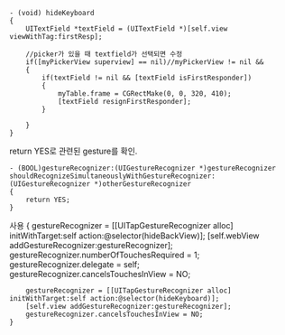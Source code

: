   	- (void) hideKeyboard 
	{
	    UITextField *textField = (UITextField *)[self.view viewWithTag:firstResp];
	
	    //picker가 있을 때 textfield가 선택되면 수정
	    if([myPickerView superview] == nil)//myPickerView != nil && 
	    {
	        if(textField != nil && [textField isFirstResponder])
	        {
	            myTable.frame = CGRectMake(0, 0, 320, 410); 
	            [textField resignFirstResponder];  
	        }
	        
	    }  
	}
    
return YES로 관련된 gesture를 확인. 

	- (BOOL)gestureRecognizer:(UIGestureRecognizer *)gestureRecognizer shouldRecognizeSimultaneouslyWithGestureRecognizer:(UIGestureRecognizer *)otherGestureRecognizer
	{
	    return YES;
	}

사용
	{
		gestureRecognizer = [[UITapGestureRecognizer alloc] initWithTarget:self action:@selector(hideBackView)];
		[self.webView addGestureRecognizer:gestureRecognizer];
		gestureRecognizer.numberOfTouchesRequired = 1;
		gestureRecognizer.delegate = self;
		gestureRecognizer.cancelsTouchesInView = NO;
		
		gestureRecognizer = [[UITapGestureRecognizer alloc] initWithTarget:self action:@selector(hideKeyboard)];
		[self.view addGestureRecognizer:gestureRecognizer];
		gestureRecognizer.cancelsTouchesInView = NO;
	}

